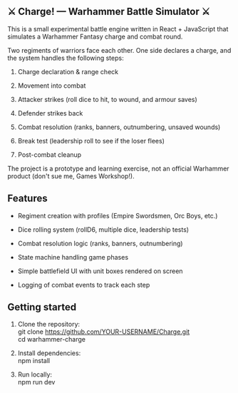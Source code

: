 ## ⚔️ Charge! — Warhammer Battle Simulator ⚔️

This is a small experimental battle engine written in React + JavaScript that simulates a Warhammer Fantasy charge and combat round.

Two regiments of warriors face each other. One side declares a charge, and the system handles the following steps:

1. Charge declaration & range check

1. Movement into combat

1. Attacker strikes (roll dice to hit, to wound, and armour saves)

1. Defender strikes back

1. Combat resolution (ranks, banners, outnumbering, unsaved wounds)

1. Break test (leadership roll to see if the loser flees)

1. Post-combat cleanup

The project is a prototype and learning exercise, not an official Warhammer product (don't sue me, Games Workshop!).

## Features

- Regiment creation with profiles (Empire Swordsmen, Orc Boys, etc.)

- Dice rolling system (rollD6, multiple dice, leadership tests)

- Combat resolution logic (ranks, banners, outnumbering)

- State machine handling game phases

- Simple battlefield UI with unit boxes rendered on screen

- Logging of combat events to track each step

## Getting started

1. Clone the repository: <br/>git clone https://github.com/YOUR-USERNAME/Charge.git<br/> cd warhammer-charge

1. Install dependencies: <br/>npm install
  
1. Run locally: <br/> npm run dev
